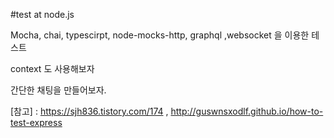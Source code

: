 #test at node.js

Mocha, chai, typescirpt, node-mocks-http, graphql ,websocket 을 이용한 테스트

context 도 사용해보자

간단한 채팅을 만들어보자.

[참고] : https://sjh836.tistory.com/174 , http://guswnsxodlf.github.io/how-to-test-express
